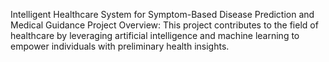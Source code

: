 Intelligent Healthcare System for Symptom-Based Disease Prediction and Medical Guidance
Project Overview:
This project contributes to the field of healthcare by leveraging artificial intelligence and machine learning to empower individuals with preliminary health insights. 
